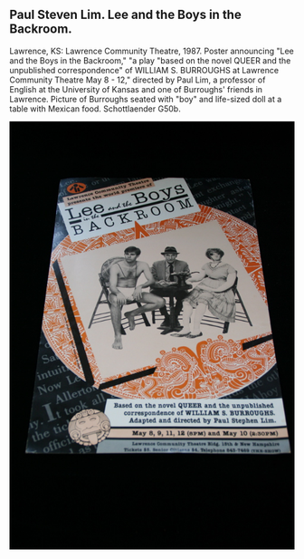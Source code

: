 ## Paul Steven Lim. Lee and the Boys in the Backroom.

Lawrence, KS: Lawrence Community Theatre, 1987. Poster announcing "Lee and the Boys in the Backroom," "a play "based on the novel QUEER and the unpublished correspondence" of WILLIAM S. BURROUGHS at Lawrence Community Theatre May 8 - 12,"  directed by Paul Lim, a professor of English at the University of Kansas and one of Burroughs' friends in Lawrence. Picture of Burroughs seated with "boy" and life-sized doll at a table with Mexican food. Schottlaender G50b.

![Lee and the Boys in the Backroom](../assets/images/lee-and-the-boys-in-the-backro-1.jpg)
